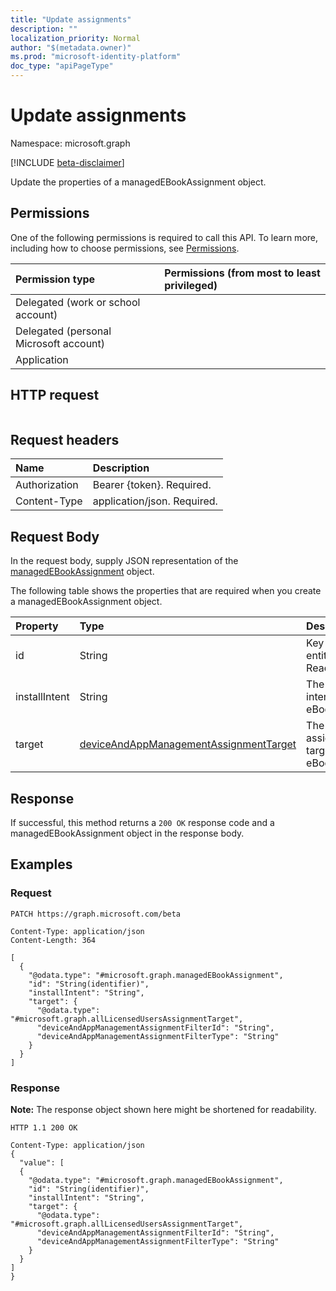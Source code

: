```yaml
---
title: "Update assignments"
description: ""
localization_priority: Normal
author: "$(metadata.owner)"
ms.prod: "microsoft-identity-platform"
doc_type: "apiPageType"
---
```


# Update assignments

Namespace: microsoft.graph

[!INCLUDE [beta-disclaimer](../../includes/beta-disclaimer.md)]

Update the properties of a managedEBookAssignment object.

## Permissions

One of the following permissions is required to call this API. To learn more, including how to choose permissions, see [Permissions](/graph/permissions-reference).

| Permission type                        | Permissions (from most to least privileged) |
| :------------------------------------- | :------------------------------------------ |
| Delegated (work or school account)     |                                             |
| Delegated (personal Microsoft account) |                                             |
| Application                            |                                             |

## HTTP request

<!-- {
  "blockType": "ignored"
}
-->

```http

```

## Request headers

| Name          | Description                 |
| :------------ | :-------------------------- |
| Authorization | Bearer {token}. Required.   |
| Content-Type  | application/json. Required. |

## Request Body

In the request body, supply JSON representation of the [managedEBookAssignment](../resources/intune-managedebookassignment.md) object.

<!-- Actions and Functions -->

<!-- CRUD Methods -->

The following table shows the properties that are required when you create a managedEBookAssignment object.

| Property      | Type                                                                                             | Description                      |
| :------------ | :----------------------------------------------------------------------------------------------- | :------------------------------- |
| id            | String                                                                                           | Key of the entity. Read-only.    |
| installIntent | String                                                                                           | The install intent for eBook.    |
| target        | [deviceAndAppManagementAssignmentTarget](../resources/deviceandappmanagementassignmenttarget.md) | The assignment target for eBook. |

## Response

If successful, this method returns a `200 OK` response code and a managedEBookAssignment object in the response body.

## Examples

### Request

<!-- {
  "blockType": "request",
  "name": "update_assignments"
}
-->

```http
PATCH https://graph.microsoft.com/beta

Content-Type: application/json
Content-Length: 364

[
  {
    "@odata.type": "#microsoft.graph.managedEBookAssignment",
    "id": "String(identifier)",
    "installIntent": "String",
    "target": {
      "@odata.type": "#microsoft.graph.allLicensedUsersAssignmentTarget",
      "deviceAndAppManagementAssignmentFilterId": "String",
      "deviceAndAppManagementAssignmentFilterType": "String"
    }
  }
]

```

### Response

**Note:** The response object shown here might be shortened for readability.

<!-- {
  "blockType": "response",
  "truncated": true,
  "@odata.type": "$(this.ReturnTypeFullName)"
}
-->

```http
HTTP 1.1 200 OK

Content-Type: application/json
{
  "value": [
  {
    "@odata.type": "#microsoft.graph.managedEBookAssignment",
    "id": "String(identifier)",
    "installIntent": "String",
    "target": {
      "@odata.type": "#microsoft.graph.allLicensedUsersAssignmentTarget",
      "deviceAndAppManagementAssignmentFilterId": "String",
      "deviceAndAppManagementAssignmentFilterType": "String"
    }
  }
]
}

```
